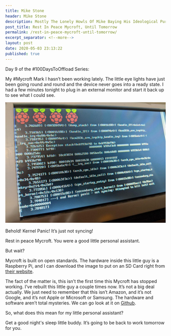 ```yaml
---
title: Mike Stone
header: Mike Stone
description: Mostly The Lonely Howls Of Mike Baying His Ideological Purity At The Moon
post_title: Rest In Peace Mycroft, Until Tomorrow
permalink: /rest-in-peace-mycroft-until-tomorrow/
excerpt_separator: <!--more-->
layout: post
date: 2020-05-03 23:13:22
published: true
---
```


Day 9 of the #100DaysToOffload Series:

My #Mycroft Mark I hasn’t been working lately. The little eye lights have just been going round and round and the device never goes into a ready state. I had a few minutes tonight to plug in an external monitor and start it back up to see what I could see.

<!--more-->

![Kernel Panic on my Mycroft Mark I](/assets/images/lG759PN.jpeg)

Behold! Kernel Panic! It’s just not syncing! 

Rest in peace Mycroft. You were a good little personal assistant. 

But wait?

Mycroft is built on open standards. The hardware inside this little guy is a Raspberry Pi, and I can download the image to put on an SD Card right from [their website](https://mycroft.ai). 

The fact of the matter is, this isn’t the first time this Mycroft has stopped working. I’ve rebuilt this little guy a couple times now. It’s not a big deal actually. We just need to remember that this isn’t Amazon, and it’s not Google, and it’s not Apple or Microsoft or Samsung. The hardware and software aren’t total mysteries. We can go look at it on [Github](https://github.com/mycroftai).

So, what does this mean for my little personal assistant?

Get a good night's sleep little buddy. It’s going to be back to work tomorrow for you.
